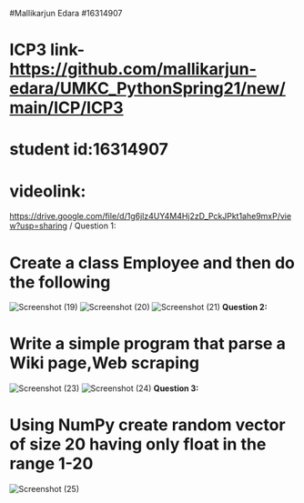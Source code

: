 #Mallikarjun Edara
#16314907
# ICP3 link-https://github.com/mallikarjun-edara/UMKC_PythonSpring21/new/main/ICP/ICP3
# student id:16314907
# videolink:
https://drive.google.com/file/d/1g6jlz4UY4M4Hj2zD_PckJPkt1ahe9mxP/view?usp=sharing
/ Question 1:
# Create a class Employee and then do the following
![Screenshot (19)](https://user-images.githubusercontent.com/63585043/107128566-54a4f280-6884-11eb-8ba2-a81de3e69da4.png)
![Screenshot (20)](https://user-images.githubusercontent.com/63585043/107128639-e3b20a80-6884-11eb-99ec-3dc465e7c46c.png)
![Screenshot (21)](https://user-images.githubusercontent.com/63585043/107128646-eca2dc00-6884-11eb-9723-02ef5dea105d.png)
**Question 2:**
# Write a simple program that parse a Wiki page,Web scraping 
![Screenshot (23)](https://user-images.githubusercontent.com/63585043/107128897-ff1e1500-6886-11eb-940c-5412c5ba1055.png)
![Screenshot (24)](https://user-images.githubusercontent.com/63585043/107129175-14943e80-6889-11eb-8d00-17dc874105d3.png)
**Question 3:**
# Using NumPy create random vector of size 20 having only float in the range 1-20
![Screenshot (25)](https://user-images.githubusercontent.com/63585043/107129514-6e960380-688b-11eb-85c5-fa22a855199d.png)

